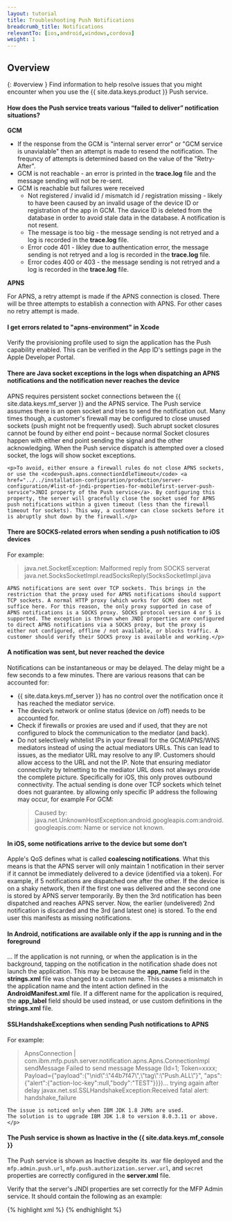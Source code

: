 ```yaml
---
layout: tutorial
title: Troubleshooting Push Notifications
breadcrumb_title: Notifications
relevantTo: [ios,android,windows,cordova]
weight: 1
---
```

<!-- NLS_CHARSET=UTF-8 -->
## Overview
{: #overview }
Find information to help resolve issues that you might encounter when you use the {{ site.data.keys.product }} Push service.

<div class="panel panel-default">
  <div class="panel-heading"><h4>How does the Push service treats various “failed to deliver” notification situations?</h4></div>
  <div class="panel-body">
    <b>GCM</b><br/>
    <ul>
        <li>If the response from the GCM is "internal server error" or "GCM service is unavialable" then an attempt is made to resend the notification. The frequncy of attempts is determined based on the value of the "Retry-After".</li>
        <li>GCM is not reachable - an error is printed in the <b>trace.log</b> file and the message sending will not be  re-sent.</li>
        <li>GCM is reachable but failures were received
            <ul>
                <li>Not registered / invalid id / mismatch id / registration missing - likely to have been caused by an invalid usage of the device ID or registration of the app in GCM. The davice ID is deleted from the database in order to avoid stale data in the database. A notification is not resent.</li>
                <li>The message is too big - the message sending is not retryed and a log is recorded in the <b>trace.log</b> file.</li>
                <li>Error code 401 - likley due to authentication error, the message sending is not retryed and a log is recorded in the <b>trace.log</b> file.</li>
                <li>Error codes 400 or 403 - the message sending is not retryed and a log is recorded in the <b>trace.log</b> file.</li>
            </ul>
        </li>
    </ul>
    <b>APNS</b><br/>
    <p>For APNS, a retry attempt is made if the APNS connection is closed. There will be three attempts to establish a connection with APNS. For other cases no retry attempt is made.</p>
  </div>
</div>

<div class="panel panel-default">
  <div class="panel-heading"><h4>I get errors related to "apns-environment" in Xcode</h4></div>
  <div class="panel-body">
    <p>Verify the provisioning profile used to sign the application has the Push capability enabled. This can be verified in the App ID's settings page in the Apple Developer Portal.</p>
  </div>
</div>

<div class="panel panel-default">
  <div class="panel-heading"><h4>There are Java socket exceptions in the logs when dispatching an APNS notifications and the notification never reaches the device</h4></div>
  <div class="panel-body">
    <p>APNS requires persistent socket connections between the {{ site.data.keys.mf_server }} and the APNS service. The Push service  assumes there is an open socket and tries to send the notification out. Many times though, a customer's firewall may be configured to close unused sockets (push might not be frequently used). Such abrupt socket closures cannot be found by either end point – because normal Socket closures happen with either end point sending the signal and the other acknowledging. When the Push service dispatch is attempted over a closed socket, the logs will show socket exceptions.</p>
    
    <p>To avoid, either ensure a firewall rules do not close APNS sockets, or use the <code>push.apns.connectionIdleTimeout</code> <a href="../../installation-configuration/production/server-configuration/#list-of-jndi-properties-for-mobilefirst-server-push-service">JNDI property of the Push service</a>. By configuring this property, the server will gracefully close the socket used for APNS push notifications within a given timeout (less than the firewall timeout for sockets). This way, a customer can close sockets before it is abruptly shut down by the firewall.</p>
  </div>
</div>

<div class="panel panel-default">
  <div class="panel-heading"><h4>There are SOCKS-related errors when sending a push notification to iOS devices</h4></div>
  <div class="panel-body">
    <p>For example: <blockquote>java.net.SocketException: Malformed reply from SOCKS serverat java.net.SocksSocketImpl.readSocksReply(SocksSocketImpl.java</blockquote>
    
    APNS notifications are sent over TCP sockets. This brings in the restriction that the proxy used for APNS notifications should support TCP sockets. A normal HTTP proxy (which works for GCM) does not suffice here. For this reason, the only proxy supported in case of APNS notifications is a SOCKS proxy. SOCKS protocol version 4 or 5 is supported. The exception is thrown when JNDI properties are configured to direct APNS notifications via a SOCKS proxy, but the proxy is either not configured, offline / not available, or blocks traffic. A customer should verify their SOCKS proxy is available and working.</p>
  </div>
</div>

<div class="panel panel-default">
  <div class="panel-heading"><h4>A notification was sent, but never reached the device</h4></div>
  <div class="panel-body">
    <p>Notifications can be instantaneous or may be delayed. The delay might be a few seconds to a few minutes. There are various reasons that can be accounted for:</p>
    <ul>
        <li>{{ site.data.keys.mf_server }} has no control over the notification once it has reached the mediator service.</li>
        <li>The device’s network or online status (device on /off) needs to be accounted for.</li>
        <li>Check if firewalls or proxies are used and if used, that they are not configured to block the communication to the mediator (and back).</li>
        <li>Do not selectively whitelist IPs in your firewall for the GCM/APNS/WNS mediators instead of using the actual mediators URLs. This can lead to issues, as the mediator URL may resolve to any IP. Customers should allow access to the URL and not the IP. Note that ensuring mediator connectivity by telnetting to the mediator URL does not always provide the complete picture. Specifically for iOS, this only proves outbound connectivity. The actual sending is done over TCP sockets which telnet does not guarantee. by allowing only specific IP address the following may occur, for example For GCM: <blockquote>Caused by: java.net.UnknownHostException:android.googleapis.com:android.googleapis.com: Name or service not known.</blockquote></li>
    </ul>
  </div>
</div>

<div class="panel panel-default">
  <div class="panel-heading"><h4>In iOS, some notifications arrive to the device but some don’t</h4></div>
  <div class="panel-body">
    <p>Apple's QoS defines what is called <b>coalescing notifications</b>. What this means is that the APNS server will only maintain 1 notification in their server if it cannot be immediately delivered to a device (identified via a token). For example, if 5 notifications are dispatched one after the other. If the device is on a shaky network, then if the first one was delivered and the second one is stored by APNS server temporarily. By then the 3rd notification has been dispatched and reaches APNS server. Now, the earlier (undelivered) 2nd notification is discarded and the 3rd (and latest one) is stored. To the end user this manifests as missing notifications.</p>
  </div>
</div>

<div class="panel panel-default">
  <div class="panel-heading"><h4>In Android, notifications are available only if the app is running and in the foreground</h4></div>
  <div class="panel-body">
    <p>... If the application is not running, or when the application is in the background, tapping on the notification in the notification shade does not launch the application. This may be because the  <b>app_name</b> field in the <b>strings.xml</b> file was changed to a custom name. This causes a mismatch in the application name and the intent action defined in the <b>AndroidManifest.xml</b> file.  If a different name for the application is required, the <b>app_label</b> field should be used instead, or use custom definitions in the <b>strings.xml</b> file.</p>
  </div>
</div>

<div class="panel panel-default">
  <div class="panel-heading"><h4>SSLHandshakeExceptions when sending Push notifications to APNS</h4></div>
  <div class="panel-body">
    <p>For example: <blockquote>ApnsConnection | com.ibm.mfp.push.server.notification.apns.Apns.Connectionlmpl sendMessage Failed to send message Message (Id=1;  Token=xxxx; Payload={"payload":{"\nid\":\"44b7f47\",\"tag\":\"Push.ALL\"}", "aps":{"alert":{"action-loc-key":null,"body":"TEST"}}})... trying again after delay javax.net.ssl.SSLHandshakeException:Received fatal alert: handshake_failure</blockquote>
    
    The issue is noticed only when IBM JDK 1.8 JVMs are used. 
    The solution is to upgrade IBM JDK 1.8 to version 8.0.3.11 or above.</p>
  </div>
</div>

<div class="panel panel-default">
  <div class="panel-heading"><h4>The Push service is shown as Inactive in the {{ site.data.keys.mf_console }}</h4></div>
  <div class="panel-body">
    <p>The Push service is shown as Inactive despite its .war file deployed and the <code>mfp.admin.push.url</code>,  <code>mfp.push.authorization.server.url</code>, and <code>secret</code> properties are correctly configured in the <b>server.xml</b> file.</p>
    <p>Verify that the server's JNDI properties are set correctly for the MFP Admin service. It should contain the following as an example:</p>

{% highlight xml %}
<jndiEntry jndiName="mfpadmin/mfp.admin.push.url" value='"http://localhost:9080/imfpush"'/>
<jndiEntry jndiName="mfpadmin/mfp.admin.authorization.server.url" value='"http://localhost:9080/mfp"'/>
<jndiEntry jndiName="mfpadmin/mfp.push.authorization.client.id" value='"push-client-id"'/>
<jndiEntry jndiName="mfpadmin/mfp.push.authorization.client.secret" value='"pushSecret"'/>
<jndiEntry jndiName="mfpadmin/mfp.admin.authorization.client.id" value='"admin-client-id"'/>
<jndiEntry jndiName="mfpadmin/mfp.admin.authorization.client.secret" value='"adminSecret"'/>
<jndiEntry jndiName="mfpadmin/mfp.config.service.password" value='"{xor}DCs+LStubWw="'/>
<jndiEntry jndiName="mfpadmin/mfp.config.service.user" value='"configUser"'/>
{% endhighlight %}
  </div>
</div>
